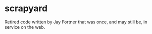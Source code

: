 # scrapyard
Retired code written by Jay Fortner that was once, and may still be, in service on the web.
